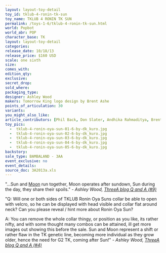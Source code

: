 ```yaml
---
layout: layout-toy-detail 
toy_id: tklub-4-ronin-tk-sun
toy_name: TKLUB 4 RONIN TK SUN
permalink: /toys-1-6/tklub-4-ronin-tk-sun.html
world: Popbot
world_abr: POP
character_base: TK
layout: layout-toy-detail
categories: 
release_date: 10/18/13
release_price: $160 USD
scale: one sixth
size: 
comes_with: 
edition_qty: 
exclusive: 
secret_drop: 
sold_where: 
packaging_type: 
designer: Ashley Wood
makers: Tomorrow King logo design by Brent Ashe
points_of_articulation: 30
variants: 
you_might_also_like: 
article_contributors: [Phil Back, Don Slater, Andhika Rahmaditya, Brent Ashe]
toy_pics: 
  -  tklub-4-ronin-oya-sun-01-6-by-dk_kuro.jpg
  -  tklub-4-ronin-oya-sun-02-6-by-dk_kuro.jpg
  -  tklub-4-ronin-oya-sun-03-6-by-dk_kuro.jpg
  -  tklub-4-ronin-oya-sun-04-6-by-dk_kuro.jpg
  -  tklub-4-ronin-oya-sun-05-6-by-dk_kuro.jpg
backstory: 
sale_type: BAMBALAND - 3AA 
event_exclusive: no
event_details: 
source_doc: 3A2013a.xls
---
```

"...Sun and <a href="/toys-1-6/ronin-tk-moon.html">Moon</a> run together, Moon operates after sundown, Sun during the day, they share their spoils."
<cite>- Ashley Wood, <a href="http://worldof3alegion.forumotion.com/t287-qa-sessions-with-ashley-wood" target="_blank">ThreeA blog Q and A (#9)</a></cite>

"Q: Will one or both sides of TKLUB Ronin Oya Suns collar be able to open with velcro, so he can be displayed with head visible and collar flat around neck? Can you please reveal / hint more about Ronin Oya Sun?

A: You can remove the whole collar thingy, or position as you like, its rather nifty, and with some thought many combos can be attained, ill get more images out showing this before the sale. Sun and Moon represent a shift or rather flaw in the TK genetic line, becoming more individual as they grow older, hence the need for G2 TK, coming after Sun!"
<cite>- Ashley Wood, <a href="http://worldof3alegion.forumotion.com/t287-qa-sessions-with-ashley-wood" target="_blank">ThreeA blog Q and A (#4)</a></cite>
